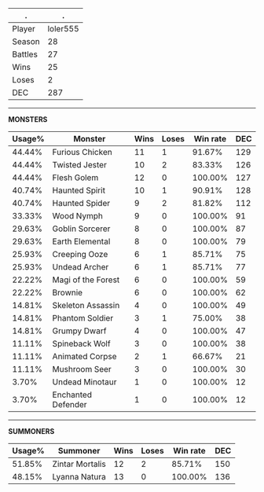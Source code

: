 .|.
|-|-
Player|loler555
Season|28
Battles|27
Wins|25
Loses|2
DEC|287

---
**MONSTERS**

Usage%|Monster|Wins|Loses|Win rate|DEC|
-|-|-|-|-|-|
44.44%|Furious Chicken|11|1|91.67%|129|
44.44%|Twisted Jester|10|2|83.33%|126|
44.44%|Flesh Golem|12|0|100.00%|127|
40.74%|Haunted Spirit|10|1|90.91%|128|
40.74%|Haunted Spider|9|2|81.82%|112|
33.33%|Wood Nymph|9|0|100.00%|91|
29.63%|Goblin Sorcerer|8|0|100.00%|87|
29.63%|Earth Elemental|8|0|100.00%|79|
25.93%|Creeping Ooze|6|1|85.71%|75|
25.93%|Undead Archer|6|1|85.71%|77|
22.22%|Magi of the Forest|6|0|100.00%|59|
22.22%|Brownie|6|0|100.00%|62|
14.81%|Skeleton Assassin|4|0|100.00%|49|
14.81%|Phantom Soldier|3|1|75.00%|38|
14.81%|Grumpy Dwarf|4|0|100.00%|47|
11.11%|Spineback Wolf|3|0|100.00%|38|
11.11%|Animated Corpse|2|1|66.67%|21|
11.11%|Mushroom Seer|3|0|100.00%|30|
3.70%|Undead Minotaur|1|0|100.00%|12|
3.70%|Enchanted Defender|1|0|100.00%|12|

---
**SUMMONERS**

Usage%|Summoner|Wins|Loses|Win rate|DEC|
-|-|-|-|-|-|
51.85%|Zintar Mortalis|12|2|85.71%|150|
48.15%|Lyanna Natura|13|0|100.00%|136|
